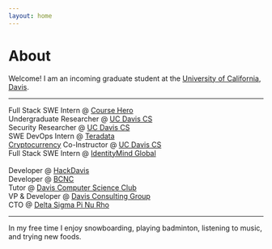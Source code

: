 ```yaml
---
layout: home
---
```

# About 

Welcome! I am an incoming graduate student at the [University of California, Davis](https://www.ucdavis.edu/). 

---

Full Stack SWE Intern @ [Course Hero](https://www.coursehero.com)<br>
Undergraduate Researcher @ [UC Davis CS](http://www.cs.ucdavis.edu)<br>
Security Researcher @ [UC Davis CS](http://www.cs.ucdavis.edu)<br>
SWE DevOps Intern @ [Teradata](http://www.teradata.com/?LangType=1033)<br> 
[Cryptocurrency](http://rylanschaeffer.github.io/resources/198FCourseSyllabus.pdf) Co-Instructor @ [UC Davis CS](http://www.cs.ucdavis.edu)<br>
Full Stack SWE Intern @ [IdentityMind Global](https://www.identitymindglobal.com)<br><br>
Developer @ [HackDavis](http://hackdavis.io/)<br>
Developer @ [BCNC](https://bcnclub.org)<br>
Tutor @ [Davis Computer Science Club](https://daviscsclub.org/)<br>
VP &#38; Developer @ [Davis Consulting Group](http://davisconsultinggroup.org)<br>
CTO @ [Delta Sigma Pi Nu Rho](https://www.dsp-nurho.com)

---

In my free time I enjoy snowboarding, playing badminton, listening to music, and trying new foods. 
